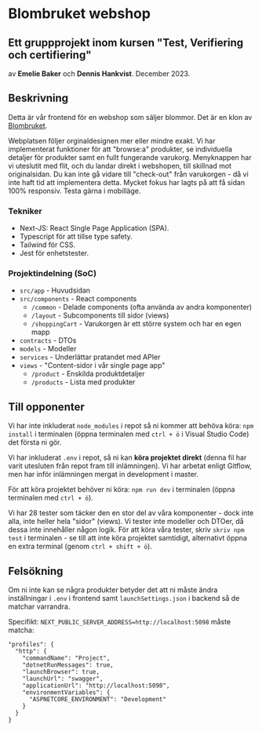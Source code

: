 # Blombruket webshop

## Ett gruppprojekt inom kursen "Test, Verifiering och certifiering"

av **Emelie Baker** och **Dennis Hankvist**.
December 2023.

## Beskrivning

Detta är vår frontend för en webshop som säljer blommor.
Det är en klon av [Blombruket](https://www.blombruket.se).

Webplatsen följer orginaldesignen mer eller mindre exakt.
Vi har implementerat funktioner för att "browse:a" produkter, se individuella detaljer för produkter samt en fullt fungerande varukorg.
Menyknappen har vi uteslutit med flit, och du landar direkt i webshopen, till skillnad mot originalsidan.
Du kan inte gå vidare till "check-out" från varukorgen - då vi inte haft tid att implementera detta.
Mycket fokus har lagts på att få sidan 100% responsiv. Testa gärna i mobilläge.

### Tekniker

- Next-JS: React Single Page Application (SPA).
- Typescript för att tillse type safety.
- Tailwind för CSS.
- Jest för enhetstester.

### Projektindelning (SoC)

- `src/app` - Huvudsidan
- `src/components` - React components
  - `/common` - Delade components (ofta använda av andra komponenter)
  - `/layout` - Subcomponents till sidor (views)
  - `/shoppingCart` - Varukorgen är ett större system och har en egen mapp
- `contracts` - DTOs
- `models` - Modeller
- `services` - Underlättar pratandet med APIer
- `views` - "Content-sidor i vår single page app"
  - `/product` - Enskilda produktdetaljer
  - `/products` - Lista med produkter

## Till opponenter

Vi har inte inkluderat `node_modules` i repot så ni kommer att behöva köra:
`npm install`
i terminalen (öppna terminalen med `ctrl + ö` i Visual Studio Code) det första ni gör.

Vi har inkluderat `.env` i repot, så ni kan **köra projektet direkt** (denna fil har varit utesluten från repot fram till inlämningen).
Vi har arbetat enligt Gitflow, men har inför inlämningen mergat in development i master.

För att köra projektet behöver ni köra:
`npm run dev` i terminalen (öppna terminalen med `ctrl + ö`).

Vi har 28 tester som täcker den en stor del av våra komponenter - dock inte alla, inte heller hela "sidor" (views). Vi tester inte modeller och DTOer, då dessa inte innehåller någon logik.
För att köra våra tester, skriv `skriv npm test` i terminalen - se till att inte köra projektet samtidigt, alternativt öppna en extra terminal (genom `ctrl + shift + ö`).

## Felsökning

Om ni inte kan se några produkter betyder det att ni måste ändra inställningar i `.env` i frontend samt `launchSettings.json` i backend så de matchar varrandra.

Specifikt: `NEXT_PUBLIC_SERVER_ADDRESS=http://localhost:5098` måste matcha:

```
"profiles": {
  "http": {
    "commandName": "Project",
    "dotnetRunMessages": true,
    "launchBrowser": true,
    "launchUrl": "swagger",
    "applicationUrl": "http://localhost:5098",
    "environmentVariables": {
      "ASPNETCORE_ENVIRONMENT": "Development"
    }
  }
}
```
